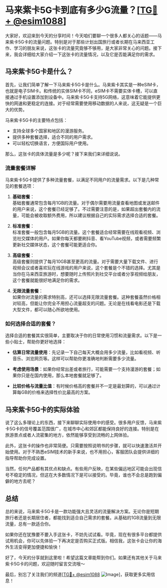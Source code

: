 # 马来紫卡5G卡到底有多少G流量？[[TG💪+ @esim1088](https://t.me/s/esim1088)]

大家好，欢迎来到今天的分享时间！今天咱们要聊一个很多人都关心的话题——马来紫卡5G卡的流量问题。特别是对于那些计划出国旅行或者长期在马来西亚工作、学习的朋友来说，这张卡的流量究竟够不够用，是大家非常关心的问题。接下来，我会详细给大家介绍一下这张卡的流量情况，以及它是否能满足你的需求。

## 马来紫卡5G卡是什么？

首先，让我们简单了解一下马来紫卡5G卡是什么。马来紫卡其实是一种eSIM卡，也就是电子SIM卡。和传统的实体SIM卡不同，eSIM卡不需要实体卡槽，可以直接通过手机设置添加到设备中。马来紫卡5G卡支持5G网络，这意味着它能提供更快的网速和更稳定的连接。对于经常需要使用移动数据的人来说，这无疑是一个巨大的优势。

马来紫卡5G卡的主要特点包括：

- 支持全球多个国家和地区的漫游服务。
- 提供多种套餐选择，适合不同的用户需求。
- 可以轻松切换语言，方便国际用户使用。

那么，这张卡的具体流量是多少呢？接下来我们来详细说说。

### 流量套餐详解

马来紫卡5G卡提供了多种流量套餐，以满足不同用户的流量需求。以下是几种常见的套餐选项：

1. **基础套餐**：  
   基础套餐通常包含每月1GB的流量。对于偶尔需要用流量查看地图或发送邮件的用户来说，这个套餐已经足够了。不过需要注意的是，如果超出套餐内的流量，可能会被收取额外费用，所以建议根据自己的实际需求选择合适的套餐。

2. **标准套餐**：  
   标准套餐一般包含每月5GB的流量。这个套餐适合经常需要在线观看视频、浏览社交媒体的用户。如果你每天都要刷抖音、看YouTube视频，或者需要频繁更新社交媒体状态，这个套餐可能更适合你。

3. **高级套餐**：  
   高级套餐则提供了每月10GB甚至更高的流量。对于需要大量下载文件、进行视频会议或者喜欢玩在线游戏的用户来说，这个套餐是个不错的选择。尤其是当你在马来西亚旅游时，想要随时上传照片到社交平台或者分享视频给朋友，这个套餐就能很好地满足你的需求。

4. **无限流量套餐**：  
   如果你对流量的需求特别高，还可以选择无限流量套餐。这种套餐虽然价格相对较高，但能让你完全不用担心流量超支的问题。无论是在线看电影还是下载大型文件，都可以随心所欲地使用。

### 如何选择合适的套餐？

选择合适的套餐其实很简单，主要取决于你的日常使用习惯和流量需求。以下是一些小贴士，帮助你更好地选择：

- **估算日常流量使用**：先记录一下自己每天大概会用多少流量，比如看视频、听音乐、浏览网页等。这样可以帮助你更准确地判断需要多少流量。
  
- **考虑使用场景**：如果你经常出差或者旅行，可能需要一个支持漫游的套餐；如果你只是在国内使用，那么本地套餐就足够了。

- **比较价格与流量比值**：有时候价格高的套餐并不一定是最划算的，可以通过计算每GB的价格来选择性价比最高的方案。

## 马来紫卡5G卡的实际体验

说了这么多理论上的东西，接下来聊聊实际使用中的感受。很多用户反馈，马来紫卡5G卡的信号覆盖范围很广，在城市中心和郊区都能保持良好的连接。特别是在旅游景点或者人流密集的地方，依然能够享受到流畅的上网体验。

此外，这张卡的操作也非常简便。只需要按照说明书的步骤，就可以快速激活并开始使用。对于不熟悉eSIM技术的新手来说，也不用担心，客服团队会提供详细的指导帮助你完成设置。

当然，任何产品都有其优点和缺点。有些用户反映，在某些偏远地区可能会出现信号不稳定的情况，但这在大多数情况下是可以接受的。毕竟，谁也不会总是跑到偏僻的地方去呢？

## 总结

总的来说，马来紫卡5G卡是一款功能强大且灵活的流量解决方案。无论你是短期旅行者还是长期居住者，都能找到适合自己需求的套餐。从基础的1GB流量到无限流量，总有一款适合你。

如果你还在犹豫要不要入手这张卡，不妨先试试看。毕竟，现在有很多平台都提供试用机会，你可以先体验一下再决定是否购买正式版。相信我，这张卡会让你的海外生活变得更加便捷和愉快！

好了，今天的分享就到这里啦！希望这篇文章能帮到你们。如果还有其他关于马来紫卡5G卡的问题，欢迎随时留言交流哦～ 

最后，别忘了关注我们的频道[[TG💪+ @esim1088](https://t.me/s/esim1088) ![Image](https://i.postimg.cc/4NQfJmqS/Snipaste-2025-05-13-00-14-12.png)]，获取更多实用信息！